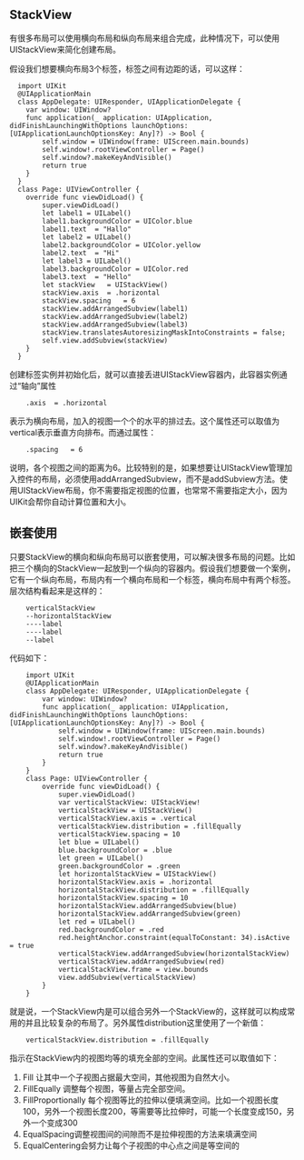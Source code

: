 ## StackView

有很多布局可以使用横向布局和纵向布局来组合完成，此种情况下，可以使用UIStackView来简化创建布局。

假设我们想要横向布局3个标签，标签之间有边距的话，可以这样：

      import UIKit
      @UIApplicationMain
      class AppDelegate: UIResponder, UIApplicationDelegate {
        var window: UIWindow?
        func application(_ application: UIApplication, didFinishLaunchingWithOptions launchOptions: [UIApplicationLaunchOptionsKey: Any]?) -> Bool {
            self.window = UIWindow(frame: UIScreen.main.bounds)
            self.window!.rootViewController = Page()
            self.window?.makeKeyAndVisible()
            return true
        }
      }
      class Page: UIViewController {
        override func viewDidLoad() {
            super.viewDidLoad()
            let label1 = UILabel()
            label1.backgroundColor = UIColor.blue
            label1.text  = "Hallo"
            let label2 = UILabel()
            label2.backgroundColor = UIColor.yellow
            label2.text  = "Hi"
            let label3 = UILabel()
            label3.backgroundColor = UIColor.red
            label3.text  = "Hello"
            let stackView   = UIStackView()
            stackView.axis  = .horizontal
            stackView.spacing   = 6
            stackView.addArrangedSubview(label1)
            stackView.addArrangedSubview(label2)
            stackView.addArrangedSubview(label3)
            stackView.translatesAutoresizingMaskIntoConstraints = false;
            self.view.addSubview(stackView)
        }
      }

创建标签实例并初始化后，就可以直接丢进UIStackView容器内，此容器实例通过“轴向”属性

        .axis  = .horizontal

表示为横向布局，加入的视图一个个的水平的排过去。这个属性还可以取值为vertical表示垂直方向排布。而通过属性：

        .spacing   = 6

说明，各个视图之间的距离为6。比较特别的是，如果想要让UIStackView管理加入控件的布局，必须使用addArrangedSubview，而不是addSubview方法。使用UIStackView布局，你不需要指定视图的位置，也常常不需要指定大小，因为UIKit会帮你自动计算位置和大小。


## 嵌套使用

只要StackView的横向和纵向布局可以嵌套使用，可以解决很多布局的问题。比如把三个横向的StackView一起放到一个纵向的容器内。假设我们想要做一个案例，它有一个纵向布局，布局内有一个横向布局和一个标签，横向布局中有两个标签。层次结构看起来是这样的：

        verticalStackView
        --horizontalStackView
        ----label
        ----label
        --label

代码如下：


        import UIKit
        @UIApplicationMain
        class AppDelegate: UIResponder, UIApplicationDelegate {
            var window: UIWindow?
            func application(_ application: UIApplication, didFinishLaunchingWithOptions launchOptions: [UIApplicationLaunchOptionsKey: Any]?) -> Bool {
                self.window = UIWindow(frame: UIScreen.main.bounds)
                self.window!.rootViewController = Page()
                self.window?.makeKeyAndVisible()
                return true
            }
        }
        class Page: UIViewController {
            override func viewDidLoad() {
                super.viewDidLoad()
                var verticalStackView: UIStackView!
                verticalStackView = UIStackView()
                verticalStackView.axis = .vertical
                verticalStackView.distribution = .fillEqually
                verticalStackView.spacing = 10
                let blue = UILabel()
                blue.backgroundColor = .blue
                let green = UILabel()
                green.backgroundColor = .green
                let horizontalStackView = UIStackView()
                horizontalStackView.axis = .horizontal
                horizontalStackView.distribution = .fillEqually
                horizontalStackView.spacing = 10
                horizontalStackView.addArrangedSubview(blue)
                horizontalStackView.addArrangedSubview(green)
                let red = UILabel()
                red.backgroundColor = .red
                red.heightAnchor.constraint(equalToConstant: 34).isActive = true
                verticalStackView.addArrangedSubview(horizontalStackView)
                verticalStackView.addArrangedSubview(red)
                verticalStackView.frame = view.bounds
                view.addSubview(verticalStackView)
            }
        }
就是说，一个StackView内是可以组合另外一个StackView的，这样就可以构成常用的并且比较复杂的布局了。另外属性distribution这里使用了一个新值：

        verticalStackView.distribution = .fillEqually

指示在StackView内的视图均等的填充全部的空间。此属性还可以取值如下：

1. Fill 让其中一个子视图占据最大空间，其他视图为自然大小。
2. FillEqually 调整每个视图，等量占完全部空间。
3. FillProportionally 每个视图等比的拉伸以便填满空间。比如一个视图长度100，另外一个视图长度200，等需要等比拉伸时，可能一个长度变成150，另外一个变成300
4. EqualSpacing调整视图间的间隙而不是拉伸视图的方法来填满空间
5. EqualCentering会努力让每个子视图的中心点之间是等空间的


